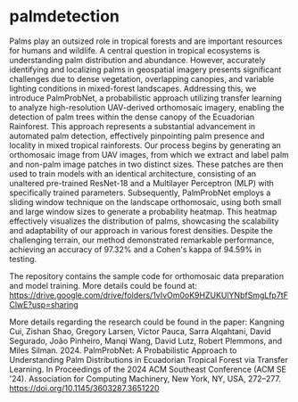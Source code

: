 # palmdetection

Palms play an outsized role in tropical forests and are important resources for humans and wildlife. A central question in tropical ecosystems is understanding palm distribution and abundance. However, accurately identifying and localizing palms in geospatial imagery presents significant challenges due to dense vegetation, overlapping canopies, and variable lighting conditions in mixed-forest landscapes. Addressing this, we introduce PalmProbNet, a probabilistic approach utilizing transfer learning to analyze high-resolution UAV-derived orthomosaic imagery, enabling the detection of palm trees within the dense canopy of the Ecuadorian Rainforest. This approach represents a substantial advancement in automated palm detection, effectively pinpointing palm presence and locality in mixed tropical rainforests. Our process begins by generating an orthomosaic image from UAV images, from which we extract and label palm and non-palm image patches in two distinct sizes. These patches are then used to train models with an identical architecture, consisting of an unaltered pre-trained ResNet-18 and a Multilayer Perceptron (MLP) with specifically trained parameters. Subsequently, PalmProbNet employs a sliding window technique on the landscape orthomosaic, using both small and large window sizes to generate a probability heatmap. This heatmap effectively visualizes the distribution of palms, showcasing the scalability and adaptability of our approach in various forest densities. Despite the challenging terrain, our method demonstrated remarkable performance, achieving an accuracy of 97.32% and a Cohen's kappa of 94.59% in testing.

The repository contains the sample code for orthomosaic data preparation and model training. More details could be found at: https://drive.google.com/drive/folders/1vIvOm0oK9HZUKUlYNbfSmgLfp7tFClwE?usp=sharing

More details regarding the research could be found in the paper: Kangning Cui, Zishan Shao, Gregory Larsen, Victor Pauca, Sarra Alqahtani, David Segurado, João Pinheiro, Manqi Wang, David Lutz, Robert Plemmons, and Miles Silman. 2024. PalmProbNet: A Probabilistic Approach to Understanding Palm Distributions in Ecuadorian Tropical Forest via Transfer Learning. In Proceedings of the 2024 ACM Southeast Conference (ACM SE '24). Association for Computing Machinery, New York, NY, USA, 272–277. https://doi.org/10.1145/3603287.3651220

